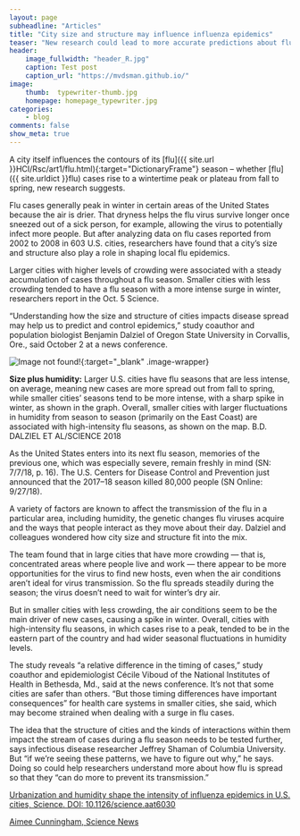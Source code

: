 ```yaml
---
layout: page
subheadline: "Articles"
title: "City size and structure may influence influenza epidemics"
teaser: "New research could lead to more accurate predictions about flu seasons"
header:
    image_fullwidth: "header_R.jpg"
    caption: Test post
    caption_url: "https://mvdsman.github.io/"
image:
    thumb:  typewriter-thumb.jpg
    homepage: homepage_typewriter.jpg
categories:
    - blog
comments: false
show_meta: true
---
```



A city itself influences the contours of its [flu]({{ site.url }}HCI/Rsc/art1/flu.html){:target="DictionaryFrame"} season – whether [flu]({{ site.urldict }}flu) cases rise to a wintertime peak or plateau from fall to spring, new research suggests.

Flu cases generally peak in winter in certain areas of the United States because the air is drier. That dryness helps the flu virus survive longer once sneezed out of a sick person, for example, allowing the virus to potentially infect more people. But after analyzing data on flu cases reported from 2002 to 2008 in 603 U.S. cities, researchers have found that a city’s size and structure also play a role in shaping local flu epidemics.

Larger cities with higher levels of crowding were associated with a steady accumulation of cases throughout a flu season. Smaller cities with less crowding tended to have a flu season with a more intense surge in winter, researchers report in the Oct. 5 Science.

“Understanding how the size and structure of cities impacts disease spread may help us to predict and control epidemics,” study coauthor and population biologist Benjamin Dalziel of Oregon State University in Corvallis, Ore., said October 2 at a news conference.

![Image not found!](https://www.sciencenews.org/sites/default/files/2018/10/100418_AC_flu_inlne_370.png){:target="_blank" .image-wrapper}

<p class="image-caption"><b>Size plus humidity:</b> Larger U.S. cities have flu seasons that are less intense, on average, meaning new cases are more spread out from fall to spring, while smaller cities’ seasons tend to be more intense, with a sharp spike in winter, as shown in the graph. Overall, smaller cities with larger fluctuations in humidity from season to season (primarily on the East Coast) are associated with high-intensity flu seasons, as shown on the map. <a>B.D. DALZIEL ET AL/SCIENCE 2018</a></p>

As the United States enters into its next flu season, memories of the previous one, which was especially severe, remain freshly in mind (SN: 7/7/18, p. 16). The U.S. Centers for Disease Control and Prevention just announced that the 2017–18 season killed 80,000 people (SN Online: 9/27/18).

A variety of factors are known to affect the transmission of the flu in a particular area, including humidity, the genetic changes flu viruses acquire and the ways that people interact as they move about their day. Dalziel and colleagues wondered how city size and structure fit into the mix.

The team found that in large cities that have more crowding — that is, concentrated areas where people live and work — there appear to be more opportunities for the virus to find new hosts, even when the air conditions aren’t ideal for virus transmission. So the flu spreads steadily during the season; the virus doesn’t need to wait for winter’s dry air.

But in smaller cities with less crowding, the air conditions seem to be the main driver of new cases, causing a spike in winter. Overall, cities with high-intensity flu seasons, in which cases rise to a peak, tended to be in the eastern part of the country and had wider seasonal fluctuations in humidity levels.

The study reveals “a relative difference in the timing of cases,” study coauthor and epidemiologist Cécile Viboud of the National Institutes of Health in Bethesda, Md., said at the news conference. It’s not that some cities are safer than others. “But those timing differences have important consequences” for health care systems in smaller cities, she said, which may become strained when dealing with a surge in flu cases.

The idea that the structure of cities and the kinds of interactions within them impact the stream of cases during a flu season needs to be tested further, says infectious disease researcher Jeffrey Shaman of Columbia University. But “if we’re seeing these patterns, we have to figure out why,” he says. Doing so could help researchers understand more about how flu is spread so that they “can do more to prevent its transmission.”


<a href="http://science.sciencemag.org/content/362/6410/75">Urbanization and humidity shape the intensity of influenza epidemics in U.S. cities, Science. DOI: 10.1126/science.aat6030</a>

<a href="https://www.sciencenews.org/article/city-size-and-structure-may-influence-influenza-epidemics">Aimee Cunningham, Science News</a>


